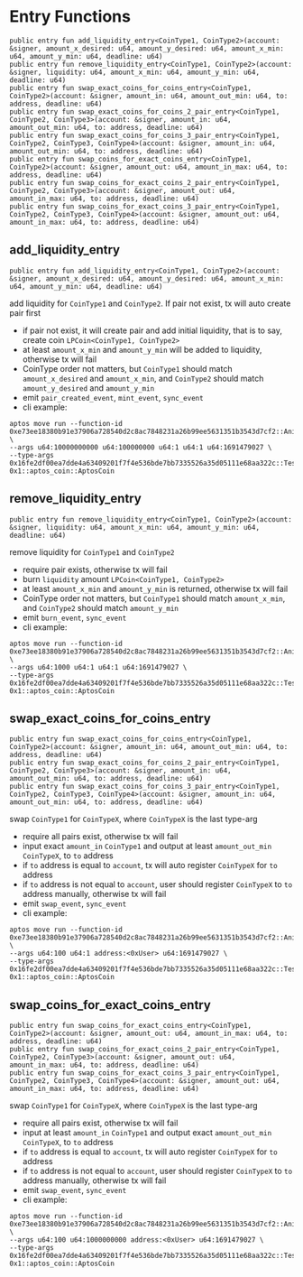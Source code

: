 # Entry Functions
```move
public entry fun add_liquidity_entry<CoinType1, CoinType2>(account: &signer, amount_x_desired: u64, amount_y_desired: u64, amount_x_min: u64, amount_y_min: u64, deadline: u64)
public entry fun remove_liquidity_entry<CoinType1, CoinType2>(account: &signer, liquidity: u64, amount_x_min: u64, amount_y_min: u64, deadline: u64)
public entry fun swap_exact_coins_for_coins_entry<CoinType1, CoinType2>(account: &signer, amount_in: u64, amount_out_min: u64, to: address, deadline: u64)
public entry fun swap_exact_coins_for_coins_2_pair_entry<CoinType1, CoinType2, CoinType3>(account: &signer, amount_in: u64, amount_out_min: u64, to: address, deadline: u64)
public entry fun swap_exact_coins_for_coins_3_pair_entry<CoinType1, CoinType2, CoinType3, CoinType4>(account: &signer, amount_in: u64, amount_out_min: u64, to: address, deadline: u64)
public entry fun swap_coins_for_exact_coins_entry<CoinType1, CoinType2>(account: &signer, amount_out: u64, amount_in_max: u64, to: address, deadline: u64)
public entry fun swap_coins_for_exact_coins_2_pair_entry<CoinType1, CoinType2, CoinType3>(account: &signer, amount_out: u64, amount_in_max: u64, to: address, deadline: u64)
public entry fun swap_coins_for_exact_coins_3_pair_entry<CoinType1, CoinType2, CoinType3, CoinType4>(account: &signer, amount_out: u64, amount_in_max: u64, to: address, deadline: u64)
```

## add_liquidity_entry
```move
public entry fun add_liquidity_entry<CoinType1, CoinType2>(account: &signer, amount_x_desired: u64, amount_y_desired: u64, amount_x_min: u64, amount_y_min: u64, deadline: u64)
```
add liquidity for `CoinType1` and `CoinType2`. If pair not exist, tx will auto create pair first
* if pair not exist, it will create pair and add initial liquidity, that is to say, create coin `LPCoin<CoinType1, CoinType2>`
* at least `amount_x_min` and `amount_y_min` will be added to liquidity, otherwise tx will fail
* CoinType order not matters, but `CoinType1` should match `amount_x_desired` and `amount_x_min`, and `CoinType2` should match `amount_y_desired` and `amount_y_min`
* emit `pair_created_event`, `mint_event`, `sync_event`
* cli example:
```
aptos move run --function-id 0xe73ee18380b91e37906a728540d2c8ac7848231a26b99ee5631351b3543d7cf2::AnimeSwapPoolV1::add_liquidity_entry \
--args u64:10000000000 u64:100000000 u64:1 u64:1 u64:1691479027 \
--type-args 0x16fe2df00ea7dde4a63409201f7f4e536bde7bb7335526a35d05111e68aa322c::TestCoinsV1::USDT 0x1::aptos_coin::AptosCoin
```

## remove_liquidity_entry
```move
public entry fun remove_liquidity_entry<CoinType1, CoinType2>(account: &signer, liquidity: u64, amount_x_min: u64, amount_y_min: u64, deadline: u64)
```
remove liquidity for `CoinType1` and `CoinType2`
* require pair exists, otherwise tx will fail
* burn `liquidity` amount `LPCoin<CoinType1, CoinType2>`
* at least `amount_x_min` and `amount_y_min` is returned, otherwise tx will fail
* CoinType order not matters, but `CoinType1` should match `amount_x_min`, and `CoinType2` should match `amount_y_min`
* emit `burn_event`, `sync_event`
* cli example:
```
aptos move run --function-id 0xe73ee18380b91e37906a728540d2c8ac7848231a26b99ee5631351b3543d7cf2::AnimeSwapPoolV1::remove_liquidity_entry \
--args u64:1000 u64:1 u64:1 u64:1691479027 \
--type-args 0x16fe2df00ea7dde4a63409201f7f4e536bde7bb7335526a35d05111e68aa322c::TestCoinsV1::BTC 0x1::aptos_coin::AptosCoin
```

## swap_exact_coins_for_coins_entry
```move
public entry fun swap_exact_coins_for_coins_entry<CoinType1, CoinType2>(account: &signer, amount_in: u64, amount_out_min: u64, to: address, deadline: u64)
public entry fun swap_exact_coins_for_coins_2_pair_entry<CoinType1, CoinType2, CoinType3>(account: &signer, amount_in: u64, amount_out_min: u64, to: address, deadline: u64)
public entry fun swap_exact_coins_for_coins_3_pair_entry<CoinType1, CoinType2, CoinType3, CoinType4>(account: &signer, amount_in: u64, amount_out_min: u64, to: address, deadline: u64)
```
swap `CoinType1` for `CoinTypeX`, where `CoinTypeX` is the last type-arg
* require all pairs exist, otherwise tx will fail
* input exact `amount_in` `CoinType1` and output at least `amount_out_min` `CoinTypeX`, to `to` address
* if `to` address is equal to `account`, tx will auto register `CoinTypeX` for `to` address
* if `to` address is not equal to `account`, user should register `CoinTypeX` to `to` address manually, otherwise tx will fail
* emit `swap_event`, `sync_event`
* cli example:
```
aptos move run --function-id 0xe73ee18380b91e37906a728540d2c8ac7848231a26b99ee5631351b3543d7cf2::AnimeSwapPoolV1::swap_exact_coins_for_coins_entry \
--args u64:100 u64:1 address:<0xUser> u64:1691479027 \
--type-args 0x16fe2df00ea7dde4a63409201f7f4e536bde7bb7335526a35d05111e68aa322c::TestCoinsV1::BTC 0x1::aptos_coin::AptosCoin
```

## swap_coins_for_exact_coins_entry
```move
public entry fun swap_coins_for_exact_coins_entry<CoinType1, CoinType2>(account: &signer, amount_out: u64, amount_in_max: u64, to: address, deadline: u64)
public entry fun swap_coins_for_exact_coins_2_pair_entry<CoinType1, CoinType2, CoinType3>(account: &signer, amount_out: u64, amount_in_max: u64, to: address, deadline: u64)
public entry fun swap_coins_for_exact_coins_3_pair_entry<CoinType1, CoinType2, CoinType3, CoinType4>(account: &signer, amount_out: u64, amount_in_max: u64, to: address, deadline: u64)
```
swap `CoinType1` for `CoinTypeX`, where `CoinTypeX` is the last type-arg
* require all pairs exist, otherwise tx will fail
* input at least `amount_in` `CoinType1` and output exact `amount_out_min` `CoinTypeX`, to `to` address
* if `to` address is equal to `account`, tx will auto register `CoinTypeX` for `to` address
* if `to` address is not equal to `account`, user should register `CoinTypeX` to `to` address manually, otherwise tx will fail
* emit `swap_event`, `sync_event`
* cli example:
```
aptos move run --function-id 0xe73ee18380b91e37906a728540d2c8ac7848231a26b99ee5631351b3543d7cf2::AnimeSwapPoolV1::swap_coins_for_exact_coins_entry \
--args u64:100 u64:1000000000 address:<0xUser> u64:1691479027 \
--type-args 0x16fe2df00ea7dde4a63409201f7f4e536bde7bb7335526a35d05111e68aa322c::TestCoinsV1::BTC 0x1::aptos_coin::AptosCoin
```